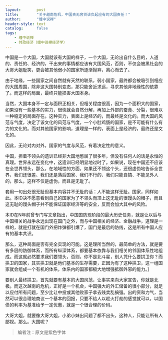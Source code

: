```yaml
---
layout:       post
title:        "关于越南危机，中国责无旁贷该负起应有的大国责任！"
author:       "缠中说禅"
header-style: text
catalog:      false
tags:
    - 缠中说禅
    - 时政经济（缠中说禅经济学）
---
```


中国是一个大国，大国就该有大国的样子，一个大国，无论出自什么目的，人道的、责任的、经济的，干出来的事情都应该有大国风范，否则，不仅会被黑社会的大哥大姐耻笑，更会被其他弱小的国家所逐渐抛弃，离心而去了。



由于地缘，一些国家之间自然就有天然的联系，弱小国家，最终都会被吸引到相应的大国周围，除非这大国特别变态，那只能舍近求远，寻求其他非地缘性的依靠了。而这样的局面，最终只能损害大国本身。



当然，大国本身不一定与面积正相关，但相关程度很高，因为一个面积大的国家，如果没有一些基本的实力，很快就会自然分解，再加上外部的蚕食、分裂，很难以一种稳定的局面存在。这种实力，表面上是经济的，而最终是文化的。而大国的风范与气度，决定了该文化的风范与气度，一个小肚鸡肠的国家，是不可能有什么有力的文化的。而对其他国家的影响，道理是一样的，表面上是经济的，最终还是文化的。



因此，无论对内对外，国家的气度与风范，有着决定性的意义。



中国，担着不领头的遗训已经非大国地憋屈了很多年，但没有任何人的话是永恒的真理。世界永远在变化中，这遗训已经明显地过时了。如果说，现在中国还不应该在全世界领头，那么，在地域性的方面，如果还不领这个头，还很虚伪地告诉全世界，我们还很差、我们还是落后国家、我们不行的、我们只能自搞、不能见外人的，那么，这样不仅是虚伪，而且是无耻了。



套用一句出处很无耻但基本内容并不无耻的话：人不能这样无耻。国家，同样如此。本ID决不愿意看到自己的国家为了不领头而顶上这无耻的很馒头的帽子，而且这无耻的馒头帽子并不能保证国家经济等的安全，反而会加大其中的风险。



本ID在N年前曾专门写文章指出，中国国防现阶段的最大历史任务，就是让以后与中国相关的战争永远出现在国门之外，而与中国相关的经济、金融战争，道理是一样的，就是打就在国门外把炸弹都引爆了，国门是最后的防线，这是所有中国人应有的基本共识。



那么，这种局面是否有完全实现的可能。这是理所当然的，最简单的方法，就是要有多层的防御体系，而所有纵深体系，都要基本依靠与我们相关的邻国体系性地组成。而这就必然要求我们要领头，否则，你不是北斗星，别人凭什么要拱卫你？而拱卫的国家，其实拱卫就是他们基本的生存需要，正因为有了这种拱卫，这一组国家就会组成一个有机的体系，体系内的国家都极大地增强抵御外邪的能力。]



要别人最终拱卫，首先就要有基本的大国风范，让事实来向大家宣告，你就是北极。而这次越南的危机，正好是一个机会，中国强大的外汇储备的很小部分，就足以应付所有问题，至少比让中投或其他败家子拿去贱卖乱搞强。出的资和力气，当然可以很合理地商议一个基本的回报，只要不给人以趁火打劫的感觉就可以，以国债的利率为基准给予一定优惠，就是一个很合理的价码。



大哥大姐，就要像大哥大姐，小弟小妹出问题了都不出头，这种人，只能让所有人鄙视。那么。大国呢？



> 编者注：原文是紫色字体
